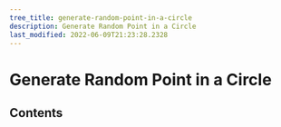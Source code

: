 ```yaml
---
tree_title: generate-random-point-in-a-circle
description: Generate Random Point in a Circle
last_modified: 2022-06-09T21:23:28.2328
---
```


# Generate Random Point in a Circle

## Contents
